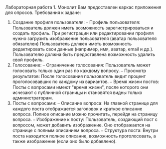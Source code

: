 Лабораторная работа 1.
Монолит
Вам предоставлен каркас приложения для опросов.
Требования к задаче:
1. Создание профиля пользователя:
⎯ Профиль пользователя:
Пользователь должен иметь возможность зарегистрироваться и создать
профиль.
При регистрации или редактировании профиля нужно загрузить
изображение пользователя (аватар пользователя обязателен)
Пользователь должен иметь возможность редактировать свои данные
(например, имя, аватар, email и др.).
Пользователю должна быть предоставлена возможность удалить свой
профиль.
2. Голосование:
⎯ Ограничение голосования:
Пользователь может голосовать только один раз по каждому вопросу.
⎯ Просмотр результатов:
После голосования пользователь видит процент проголосовавших по
каждому из вариантов.
⎯ Время жизни постов:
Посты с вопросами имеют "время жизни", после которого они исчезают
с публичной страницы и становятся видны только администраторам.
3. Посты с вопросами:
⎯ Описание вопроса:
На главной странице для каждого поста отображается заголовок и
краткое описание вопроса.
Полное описание можно прочитать, перейдя на страницу вопроса.
⎯ Изображение к посту:
Пользователь, создающий пост с вопросом, может добавить
изображение. Оно отображается на странице с полным описанием вопроса.
⎯ Структура поста:
Внутри поста находится полное описание, возможность проголосовать,
а также изображение (если оно было добавлено).
